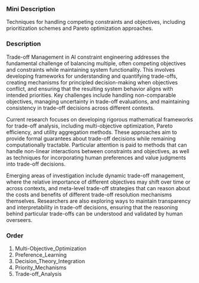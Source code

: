 ### Mini Description

Techniques for handling competing constraints and objectives, including prioritization schemes and Pareto optimization approaches.

### Description

Trade-off Management in AI constraint engineering addresses the fundamental challenge of balancing multiple, often competing objectives and constraints while maintaining system functionality. This involves developing frameworks for understanding and quantifying trade-offs, creating mechanisms for principled decision-making when objectives conflict, and ensuring that the resulting system behavior aligns with intended priorities. Key challenges include handling non-comparable objectives, managing uncertainty in trade-off evaluations, and maintaining consistency in trade-off decisions across different contexts.

Current research focuses on developing rigorous mathematical frameworks for trade-off analysis, including multi-objective optimization, Pareto efficiency, and utility aggregation methods. These approaches aim to provide formal guarantees about trade-off decisions while remaining computationally tractable. Particular attention is paid to methods that can handle non-linear interactions between constraints and objectives, as well as techniques for incorporating human preferences and value judgments into trade-off decisions.

Emerging areas of investigation include dynamic trade-off management, where the relative importance of different objectives may shift over time or across contexts, and meta-level trade-off strategies that can reason about the costs and benefits of different trade-off resolution mechanisms themselves. Researchers are also exploring ways to maintain transparency and interpretability in trade-off decisions, ensuring that the reasoning behind particular trade-offs can be understood and validated by human overseers.

### Order

1. Multi-Objective_Optimization
2. Preference_Learning
3. Decision_Theory_Integration
4. Priority_Mechanisms
5. Trade-off_Analysis
